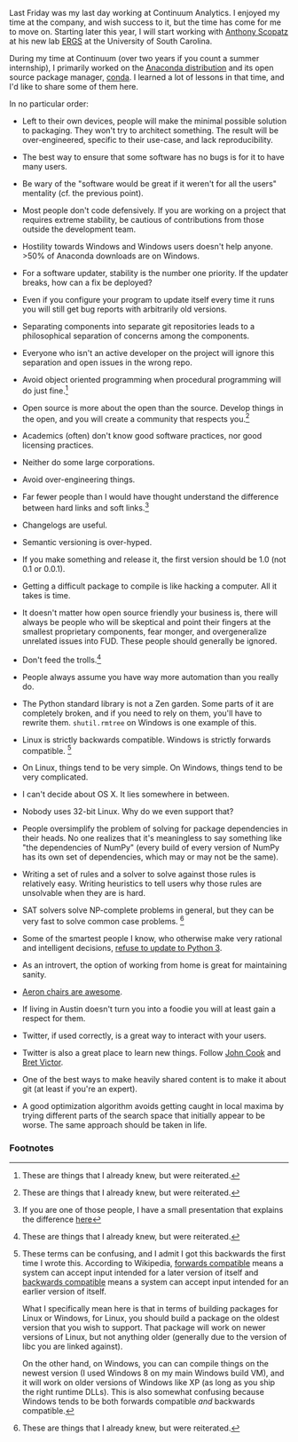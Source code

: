 Last Friday was my last day working at Continuum Analytics. I enjoyed my
time at the company, and wish success to it, but the time has come for me to
move on. Starting later this year, I will start working with
[Anthony Scopatz](https://twitter.com/scopatz) at his new lab
[ERGS](http://www.ergs.sc.edu/index.html) at the University of South
Carolina.

During my time at Continuum (over two years if you count a summer internship),
I primarily worked on the
[Anaconda distribution](https://www.continuum.io/downloads) and its open
source package manager, [conda](http://conda.pydata.org/).  I learned a lot of
lessons in that time, and I'd like to share some of them here.

In no particular order:

- Left to their own devices, people will make the minimal possible solution to
  packaging. They won't try to architect something. The result will be
  over-engineered, specific to their use-case, and lack reproducibility.

- The best way to ensure that some software has no bugs is for it to have many
  users.

- Be wary of the "software would be great if it weren't for all the users"
  mentality (cf. the previous point).

- Most people don't code defensively. If you are working on a project that
  requires extreme stability, be cautious of contributions from those outside
  the development team.

- Hostility towards Windows and Windows users doesn't help anyone. >50% of
  Anaconda downloads are on Windows.

- For a software updater, stability is the number one priority. If the updater
  breaks, how can a fix be deployed?

- Even if you configure your program to update itself every time it runs you
  will still get bug reports with arbitrarily old versions.

- Separating components into separate git repositories leads to a
  philosophical separation of concerns among the components.

- Everyone who isn't an active developer on the project will ignore this
  separation and open issues in the wrong repo.

- Avoid object oriented programming when procedural programming will do just
  fine.[^fn1]

- Open source is more about the open than the source. Develop things in the
  open, and you will create a community that respects you.[^fn1]

- Academics (often) don't know good software practices, nor good licensing
  practices.

- Neither do some large corporations.

- Avoid over-engineering things.

- Far fewer people than I would have thought understand the difference between
  hard links and soft links.[^fn2]

- Changelogs are useful.

- Semantic versioning is over-hyped.

- If you make something and release it, the first version should be 1.0 (not
  0.1 or 0.0.1).

- Getting a difficult package to compile is like hacking a computer. All it
  takes is time.

- It doesn't matter how open source friendly your business is, there will
  always be people who will be skeptical and point their fingers at the
  smallest proprietary components, fear monger, and overgeneralize unrelated
  issues into FUD. These people should generally be ignored.

- Don't feed the trolls.[^fn1]


- People always assume you have way more automation than you really do.

- The Python standard library is not a Zen garden. Some parts of it are
  completely broken, and if you need to rely on them, you'll have to rewrite
  them. `shutil.rmtree` on Windows is one example of this.

- Linux is strictly backwards compatible. Windows is strictly forwards
  compatible. [^fn3]

- On Linux, things tend to be very simple. On Windows, things tend to be very
  complicated.

- I can't decide about OS X. It lies somewhere in between.

- Nobody uses 32-bit Linux. Why do we even support that?

- People oversimplify the problem of solving for package dependencies in their
  heads.  No one realizes that it's meaningless to say something like "the
  dependencies of NumPy" (every build of every version of NumPy has its own
  set of dependencies, which may or may not be the same).

- Writing a set of rules and a solver to solve against those rules is
  relatively easy. Writing heuristics to tell users why those rules are
  unsolvable when they are is hard.

- SAT solvers solve NP-complete problems in general, but they can be very fast
  to solve common case problems. [^fn1]

- Some of the smartest people I know, who otherwise make very rational and
  intelligent decisions,
  [refuse to update to Python 3](https://asmeurer.github.io/python3-presentation/slides.html).

- As an introvert, the option of working from home is great for maintaining
  sanity.

- [Aeron chairs are awesome](http://blog.codinghorror.com/a-developers-second-most-important-asset/).

- If living in Austin doesn't turn you into a foodie you will at least gain a
  respect for them.

- Twitter, if used correctly, is a great way to interact with your users.

- Twitter is also a great place to learn new things. Follow
  [John Cook](https://twitter.com/JohnDCook) and
  [Bret Victor](https://twitter.com/worrydream).

- One of the best ways to make heavily shared content is to make it about git
  (at least if you're an expert).

- A good optimization algorithm avoids getting caught in local maxima by
  trying different parts of the search space that initially appear to be
  worse. The same approach should be taken in life.

### Footnotes

[^fn1]: These are things that I already knew, but were reiterated.

[^fn2]: If you are one of those people, I have a small presentation that
       explains the difference [here](https://speakerdeck.com/asmeurer/hard-links-and-soft-links)

[^fn3]: These terms can be confusing, and I admit I got this backwards the
        first time I wrote this. According to Wikipedia,
        [forwards compatible](https://en.wikipedia.org/wiki/Forward_compatibility)
        means a system can accept input intended for a later version of itself
        and
        [backwards compatible](https://en.wikipedia.org/wiki/Backward_compatibility)
        means a system can accept input intended for an earlier version of
        itself.

    What I specifically mean here is that in terms of building packages
    for Linux or Windows, for Linux, you should build a package on the
    oldest version that you wish to support. That package will work on
    newer versions of Linux, but not anything older (generally due to the
    version of libc you are linked against).

    On the other hand, on Windows, you can can compile things on the
    newest version (I used Windows 8 on my main Windows build VM), and it
    will work on older versions of Windows like XP (as long as you ship
    the right runtime DLLs). This is also somewhat confusing because
    Windows tends to be both forwards compatible *and* backwards
    compatible.
